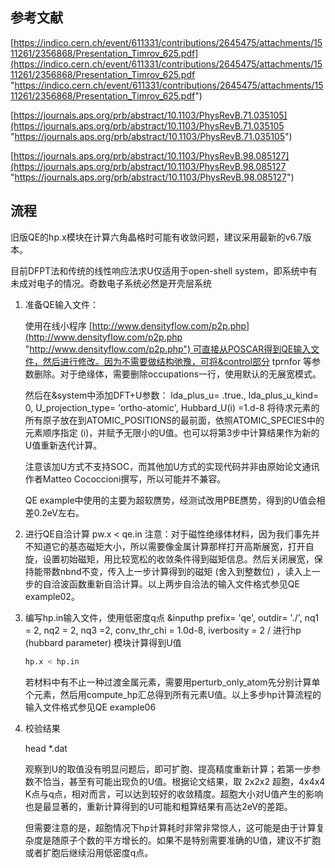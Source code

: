 ## 参考文献
[https://indico.cern.ch/event/611331/contributions/2645475/attachments/1511261/2356868/Presentation_Timrov_625.pdf](https://indico.cern.ch/event/611331/contributions/2645475/attachments/1511261/2356868/Presentation_Timrov_625.pdf "https://indico.cern.ch/event/611331/contributions/2645475/attachments/1511261/2356868/Presentation_Timrov_625.pdf")

[https://journals.aps.org/prb/abstract/10.1103/PhysRevB.71.035105](https://journals.aps.org/prb/abstract/10.1103/PhysRevB.71.035105 "https://journals.aps.org/prb/abstract/10.1103/PhysRevB.71.035105")

[https://journals.aps.org/prb/abstract/10.1103/PhysRevB.98.085127](https://journals.aps.org/prb/abstract/10.1103/PhysRevB.98.085127 "https://journals.aps.org/prb/abstract/10.1103/PhysRevB.98.085127")

## 流程

旧版QE的hp.x模块在计算六角晶格时可能有收敛问题，建议采用最新的v6.7版本。

目前DFPT法和传统的线性响应法求U仅适用于open-shell system，即系统中有未成对电子的情况。奇数电子系统必然是开壳层系统

1. 准备QE输入文件：
    
    使用在线小程序 [http://www.densityflow.com/p2p.php](http://www.densityflow.com/p2p.php "http://www.densityflow.com/p2p.php") 可直接从POSCAR得到QE输入文件，然后进行修改。因为不需要做结构弛豫，可将&control部分 tprnfor 等参数删除。对于绝缘体，需要删除occupations一行，使用默认的无展宽模式。
    
    然后在&system中添加DFT+U参数： lda_plus_u= .true., lda_plus_u_kind= 0, U_projection_type= 'ortho-atomic', Hubbard_U(i) =1.d-8 将待求元素的所有原子放在到ATOMIC_POSITIONS的最前面，依照ATOMIC_SPECIES中的元素顺序指定 (i)，并赋予无限小的U值。也可以将第3步中计算结果作为新的U值重新迭代计算。
    
    注意该加U方式不支持SOC，而其他加U方式的实现代码并非由原始论文通讯作者Matteo Cococcioni撰写，所以可能并不兼容。
    
    QE example中使用的主要为超软赝势，经测试改用PBE赝势，得到的U值会相差0.2eV左右。
    
2. 进行QE自洽计算 pw.x < qe.in 注意：对于磁性绝缘体材料，因为我们事先并不知道它的基态磁矩大小，所以需要像金属计算那样打开高斯展宽，打开自旋，设置初始磁矩，用比较宽松的收敛条件得到磁矩信息。然后关闭展宽，保持能带数nbnd不变，传入上一步计算得到的磁矩 (舍入到整数位) ，读入上一步的自洽波函数重新自洽计算。以上两步自洽法的输入文件格式参见QE example02。
    
3. 编写hp.in输入文件，使用低密度q点 &inputhp prefix= 'qe', outdir= './', nq1 = 2, nq2 = 2, nq3 =2, conv_thr_chi = 1.0d-8, iverbosity = 2 / 进行hp (hubbard parameter) 模块计算得到U值
    
    ```bash
    hp.x < hp.in
    ```
    
    若材料中有不止一种过渡金属元素，需要用perturb_only_atom先分别计算单个元素，然后用compute_hp汇总得到所有元素U值。以上多步hp计算流程的输入文件格式参见QE example06
    
4. 校验结果
    
    head *.dat
    
    观察到U的取值没有明显问题后，即可扩胞、提高精度重新计算；若第一步参数不恰当，甚至有可能出现负的U值。根据论文结果，取 2x2x2 超胞，4x4x4 K点与q点，相对而言，可以达到较好的收敛精度。超胞大小对U值产生的影响也是最显著的，重新计算得到的U可能和粗算结果有高达2eV的差距。
    
    但需要注意的是，超胞情况下hp计算耗时非常非常惊人，这可能是由于计算复杂度是随原子个数的平方增长的。如果不是特别需要准确的U值，建议不扩胞或者扩胞后继续沿用低密度q点。